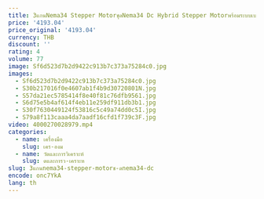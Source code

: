 ```yaml
---
title: 3แกนNema34 Stepper MotorชุดNema34 Dc Hybrid Stepper Motorพร้อมระบบเบรค
price: '4193.04'
price_original: '4193.04'
currency: THB
discount: ''
rating: 4
volume: 77
image: Sf6d523d7b2d9422c913b7c373a75284c0.jpg
images:
  - Sf6d523d7b2d9422c913b7c373a75284c0.jpg
  - S30b217016f0e4607ab1f4b9d30720801N.jpg
  - S57da21ec5785414f8e40f81c76dfb9561.jpg
  - S6d75e5b4af614f4eb11e259df911db3b1.jpg
  - S30f7630449124f53816c5c49a74dd0c5I.jpg
  - S79a8f113caaa4da7aadf16cfd1f739c3F.jpg
video: 4000270028979.mp4
categories:
  - name: เครื่องมือ
    slug: เคร-องม
  - name: วัดและการวิเคราะห์
    slug: ดและการว-เคราะห
slug: 3แกนnema34-stepper-motorช-ดnema34-dc
encode: onc7YkA
lang: th
---
```

  